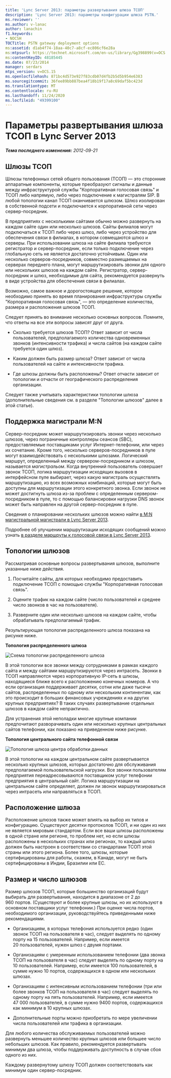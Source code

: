 ```yaml
---
title: 'Lync Server 2013: параметры развертывания шлюза ТСОП'
description: 'Lync Server 2013: параметры конфигурации шлюза PSTN.'
ms.reviewer: ''
ms.author: v-lanac
author: lanachin
f1.keywords:
- NOCSH
TOCTitle: PSTN gateway deployment options
ms:assetid: d1ab4f74-18aa-40c7-a8cf-ec806cf6e28a
ms:mtpsurl: https://technet.microsoft.com/en-us/library/Gg398899(v=OCS.15)
ms:contentKeyID: 48185445
ms.date: 07/23/2014
manager: serdars
mtps_version: v=OCS.15
ms.openlocfilehash: 871bc4d573e927f83cdb07d4fb2b5d5b954e6383
ms.sourcegitcommit: 36fee89bb887bea4f18b19f17a8c69daf5bc423d
ms.translationtype: MT
ms.contentlocale: ru-RU
ms.lasthandoff: 11/24/2020
ms.locfileid: "49399100"
---
```

# <a name="pstn-gateway-deployment-options-in-lync-server-2013"></a>Параметры развертывания шлюза ТСОП в Lync Server 2013

<div data-xmlns="http://www.w3.org/1999/xhtml">

<div class="topic" data-xmlns="http://www.w3.org/1999/xhtml" data-msxsl="urn:schemas-microsoft-com:xslt" data-cs="https://msdn.microsoft.com/">

<div data-asp="https://msdn2.microsoft.com/asp">



</div>

<div id="mainSection">

<div id="mainBody">

<span> </span>

_**Тема последнего изменения:** 2012-09-21_

<div>

## <a name="pstn-gateways"></a>Шлюзы ТСОП

Шлюзы телефонных сетей общего пользования (ТСОП) — это сторонние аппаратные компоненты, которые преобразуют сигналы и данные между инфраструктурой службы "Корпоративная голосовая связь" и ТСОП либо напрямую, либо через подключение к магистралям SIP. В любой топологии канал ТСОП оканчивается шлюзом. Шлюз изолирован в собственной подсети и подключается к корпоративной сети через сервер-посредник.

В предприятиях с несколькими сайтами обычно можно развернуть на каждом сайте один или несколько шлюзов. Сайты филиалов могут подключаться к ТСОП либо через шлюз, либо через устройство для обеспечения связи в филиалах, в котором совмещаются шлюз и серверы. При использовании шлюза на сайте филиала требуются регистратор и сервер-посредник, если только подключение через глобальную сеть не является достаточно устойчивым. Один или несколько серверов-посредников, совместно размещаемых на серверах переднего плана, могут маршрутизировать звонки для одного или нескольких шлюзов на каждом сайте. Регистратор, сервер-посредник и шлюз, необходимые для сайта, рекомендуется развернуть в виде устройства для обеспечения связи в филиалах.

Возможно, самое важное и дорогостоящее решение, которое необходимо принять во время планирования инфраструктуры службы "Корпоративная голосовая связь", — это определение количества, размера и расположения шлюзов ТСОП.

Следует принять во внимание несколько основных вопросов. Помните, что ответы на все эти вопросы зависят друг от друга.

  - Сколько требуется шлюзов ТСОП? Ответ зависит от числа пользователей, предполагаемого количества одновременных звонков (интенсивности трафика) и числа сайтов (на каждом сайте требуется один шлюз).

  - Каким должен быть размер шлюза? Ответ зависит от числа пользователей на сайте и интенсивности трафика.

  - Где шлюзы должны быть расположены? Ответ отчасти зависит от топологии и отчасти от географического распределения организации.

Следует также учитывать характеристики топологии шлюза (дополнительные сведения см. в разделе "Топологии шлюзов" далее в этой статье).

<div>

## <a name="mn-trunk-support"></a>Поддержка магистрали M:N

Сервер-посредник может маршрутизировать звонки через несколько шлюзов, через пограничные контроллеры сеансов (SBC), предоставляемые поставщиками услуг Интернет-телефонии, или через их сочетание. Кроме того, несколько серверов-посредников в пуле могут взаимодействовать с несколькими шлюзами. Логический маршрут, определенный между сервером-посредником и шлюзом, называется *магистральом*. Когда внутренний пользователь совершает звонок ТСОП, логика маршрутизации исходящих вызовов в интерфейсном пуле выбирает, через какую магистраль осуществлять маршрутизацию, из всех возможных комбинаций, которые могут быть доступны для маршрутизации этого конкретного звонка. Если звонок не может достигнуть шлюза из-за проблем с определенным сервером-посредником в пуле, то с помощью балансировки нагрузки DNS звонок может быть направлен на другой сервер-посредник в пуле.

Сведения о планировании нескольких шлюзов можно найти [в M:N магистральной магистрали в Lync Server 2013](lync-server-2013-m-n-trunk.md).

Подробнее об улучшении маршрутизации исходящих сообщений можно узнать [в разделе маршруты к голосовой связи в Lync Server 2013](lync-server-2013-voice-routes.md).

</div>

<div>

## <a name="gateway-topologies"></a>Топологии шлюзов

Рассматривая основные вопросы развертывания шлюзов, выполните указанные ниже действия.

1.  Посчитайте сайты, для которых необходимо предоставить подключение ТСОП с помощью службы "Корпоративная голосовая связь".

2.  Оцените трафик на каждом сайте (число пользователей и среднее число звонков в час на пользователя).

3.  Разверните один или несколько шлюзов на каждом сайте, чтобы обрабатывать предполагаемый трафик.

Результирующая топология распределенного шлюза показана на рисунке ниже.

**Топология распределенного шлюза**

![Схема топологии распределенного шлюза](images/Gg398899.f0f65a0b-a462-491a-878b-4d4bf0a96f6d(OCS.15).jpg "Схема топологии распределенного шлюза")

В этой топологии все звонки между сотрудниками в рамках каждого сайта и между сайтами маршрутизируются через интрасеть. Звонки в ТСОП направляются через корпоративную IP-сеть в шлюзы, находящиеся ближе всего к расположению конечных номеров. А что если организация поддерживает десятки, сотни или даже тысячи сайтов, распределенных по одному или нескольким континентам, как это происходит в больших финансовых учреждениях и на других крупных предприятиях? В таких случаях развертывание отдельных шлюзов в каждом сайте непрактично.

Для устранения этой неполадки многие крупные компании предпочитают разворачивать один или несколько крупных центральных сайтов телефонии, как показано на приведенном ниже рисунке.

**Топология центрального сайта телефонной связи**

![Топология шлюза центра обработки данных](images/Gg398899.927f4808-bf74-405a-be20-2cd9cd87af6d(OCS.15).jpg "Топология шлюза центра обработки данных")

В этой топологии на каждом центральном сайте развертывается несколько крупных шлюзов, которых достаточно для обслуживания предполагаемой пользовательской нагрузки. Все звонки пользователям предприятия переадресовываются поставщиком услуг телефонии предприятия в центральный сайт. Логика маршрутизации на центральном сайте определяет, должен ли звонок маршрутизироваться через интрасеть или направляться в ТСОП.

</div>

<div>

## <a name="gateway-location"></a>Расположение шлюза

Расположение шлюзов также может влиять на выбор их типов и конфигурацию. Существуют десятки протоколов ТСОП, и ни один из них не является мировым стандартом. Если все ваши шлюзы расположены в одной стране или регионе, то проблем нет, но если шлюзы расположены в нескольких странах или регионах, то каждый шлюз должен быть настроен в соответствии со стандартами ТСОП этой страны или этого региона. Более того, шлюзы, которые сертифицированы для работы, скажем, в Канаде, могут не быть сертифицированы в Индии, Бразилии или ЕС.

</div>

<div>

## <a name="gateway-size-and-number"></a>Размер и число шлюзов

Размер шлюзов ТСОП, которые большинство организаций будут выбирать для развертывания, находится в диапазоне от 2 до 960 портов. (Существуют и более крупные шлюзы, но их используют в основном поставщики услуг телефонии.) При оценке числа портов, необходимого организации, руководствуйтесь приведенными ниже рекомендациями.

  - Организациям, в которых телефония используется редко (один звонок ТСОП на пользователя в час), следует выделять по одному порту на 15 пользователей. Например, если имеется 20 пользователей, нужен шлюз с двумя портами.

  - Организациям с умеренным использованием телефонии (два звонка ТСОП на пользователя в час) следует выделять по одному порту на 10 пользователей. Например, если имеется 100 пользователей, в сумме нужно 10 портов, содержащихся в одном или нескольких шлюзах.

  - Организациям с интенсивным использованием телефонии (три или более звонков ТСОП на пользователя в час) следует выделять по одному порту на пять пользователей. Например, если имеется 47 000 пользователей, в сумме нужно 9400 портов, содержащихся как минимум в 10 крупных шлюзах.

  - Дополнительные порты можно приобретать по мере увеличении числа пользователей или трафика в организации.

Для любого количества обслуживаемых пользователей можно развернуть меньшее количество крупных шлюзов или большее число небольших шлюзов. Как правило, рекомендуется развертывать минимум два шлюза, чтобы поддерживать доступность в случае сбоя одного из них.

Каждому развернутому шлюзу ТСОП должен соответствовать как минимум один сервер-посредник.

</div>

</div>

</div>

<span> </span>

</div>

</div>

</div>

